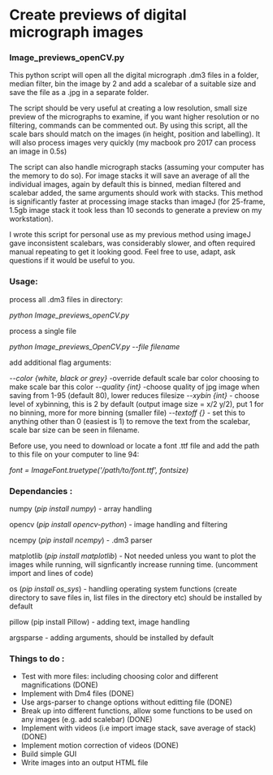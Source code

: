 # Create previews of digital micrograph images
### Image_previews_openCV.py

This python script will open all the digital micrograph .dm3 files in a folder, median filter, bin the image by 2 and add a scalebar of a suitable size and save the file as a .jpg in a separate folder. 

The script should be very useful at creating a low resolution, small size preview of the micrographs to examine, if you want higher resolution or no filtering, commands can be commented out. By using this script, all the scale bars should match on the images (in height, position and labelling). It will also process images very quickly (my macbook pro 2017 can process an image in 0.5s)

The script can also handle micrograph stacks (assuming your computer has the memory to do so). For image stacks it will save an average of all the individual images, again by default this is binned, median filtered and scalebar added, the same arguments should work with stacks. This method is significantly faster at processing image stacks than imageJ (for 25-frame, 1.5gb image stack it took less than 10 seconds to generate a preview on my workstation). 


I wrote this script for personal use as my previous method using imageJ gave inconsistent scalebars, was considerably slower, and often required manual repeating to get it looking good. Feel free to use, adapt, ask questions if it would be useful to you. 


### Usage: 

process all .dm3 files in directory:

 *python Image_previews_openCV.py*

process a single file 

*python Image_previews_OpenCV.py --file filename*

add additional flag arguments: 

*--color {white, black or  grey}* -override default scale bar color choosing to make scale bar this color
*--quality {int}* -choose quality of jpg image when saving from 1-95 (default 80), lower reduces filesize
*--xybin {int}* - choose level of xybinning, this is 2 by default (output image size = x/2 y/2), put 1 for no binning, more for more binning (smaller file) 
*--textoff {}* - set this to anything other than 0 (easiest is 1) to remove the text from the scalebar, scale bar size can be seen in filename.
 
 
 Before use, you need to download or locate a font .ttf file and add the path to this file on your computer to line 94:
  
  *font = ImageFont.truetype('/path/to/font.ttf', fontsize)*

### Dependancies :

numpy (*pip install numpy*) - array handling 

opencv (*pip install opencv-python*) - image handling and filtering 

ncempy (*pip install ncempy*) - .dm3 parser 

matplotlib (*pip install matplotlib*) - Not needed unless you want to plot the images while running, will signficantly increase running time. (uncomment import and lines of code)

os (*pip install os_sys*) - handling operating system functions (create directory to save files in, list files in the directory etc) should be installed by default

pillow (pip install Pillow) - adding text, image handling

argsparse - adding arguments, should be installed by default

### Things to do :

- Test with more files: including choosing color and different magnifications (DONE) 
- Implement with Dm4 files   (DONE) 
- Use args-parser to change options without editting file (DONE) 
- Break up into different functions, allow some functions to be used on any images (e.g. add scalebar) (DONE) 
- Implement with videos (i.e import image stack, save average of stack) (DONE)
- Implement motion correction of videos (DONE) 
- Build simple GUI
- Write images into an output HTML file 
